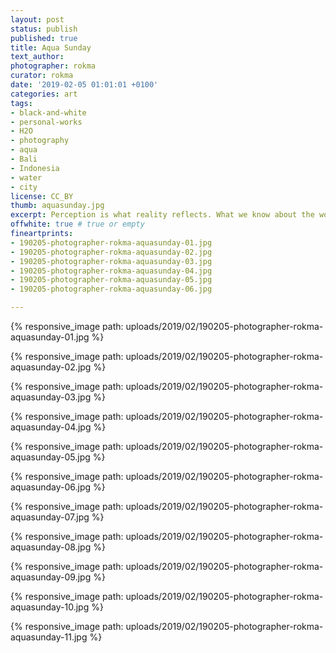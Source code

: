 ```yaml
---
layout: post
status: publish
published: true
title: Aqua Sunday
text_author:
photographer: rokma
curator: rokma
date: '2019-02-05 01:01:01 +0100'
categories: art
tags:
- black-and-white
- personal-works
- H2O
- photography
- aqua
- Bali
- Indonesia
- water
- city
license: CC_BY
thumb: aquasunday.jpg
excerpt: Perception is what reality reflects. What we know about the world has come to us bouncing his way into our senses.
offwhite: true # true or empty
fineartprints:
- 190205-photographer-rokma-aquasunday-01.jpg
- 190205-photographer-rokma-aquasunday-02.jpg
- 190205-photographer-rokma-aquasunday-03.jpg
- 190205-photographer-rokma-aquasunday-04.jpg
- 190205-photographer-rokma-aquasunday-05.jpg
- 190205-photographer-rokma-aquasunday-06.jpg

---
```


{% responsive_image path: uploads/2019/02/190205-photographer-rokma-aquasunday-01.jpg %}

{% responsive_image path: uploads/2019/02/190205-photographer-rokma-aquasunday-02.jpg %}

{% responsive_image path: uploads/2019/02/190205-photographer-rokma-aquasunday-03.jpg %}

{% responsive_image path: uploads/2019/02/190205-photographer-rokma-aquasunday-04.jpg %}

{% responsive_image path: uploads/2019/02/190205-photographer-rokma-aquasunday-05.jpg %}

{% responsive_image path: uploads/2019/02/190205-photographer-rokma-aquasunday-06.jpg %}

{% responsive_image path: uploads/2019/02/190205-photographer-rokma-aquasunday-07.jpg %}

{% responsive_image path: uploads/2019/02/190205-photographer-rokma-aquasunday-08.jpg %}

{% responsive_image path: uploads/2019/02/190205-photographer-rokma-aquasunday-09.jpg %}

{% responsive_image path: uploads/2019/02/190205-photographer-rokma-aquasunday-10.jpg %}

{% responsive_image path: uploads/2019/02/190205-photographer-rokma-aquasunday-11.jpg %}
